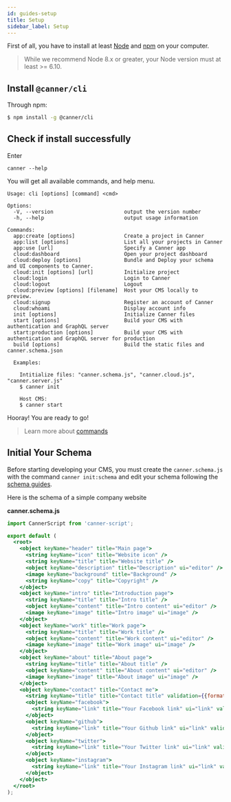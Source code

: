 ```yaml
---
id: guides-setup
title: Setup
sidebar_label: Setup
---
```



First of all, you have to install at least [Node](https://nodejs.org/en/download/) and [npm](http://npmjs.com/) on your computer.

> While we recommend Node 8.x or greater, your Node version must at least >= 6.10.

## Install `@canner/cli`

Through npm:

```sh
$ npm install -g @canner/cli
```

## Check if install successfully

Enter 

```
canner --help
```

You will get all available commands, and help menu.

```shell
Usage: cli [options] [command] <cmd>

Options:
  -V, --version                       output the version number
  -h, --help                          output usage information

Commands:
  app:create [options]                Create a project in Canner
  app:list [options]                  List all your projects in Canner
  app:use [url]                       Specify a Canner app
  cloud:dashboard                     Open your project dashboard
  cloud:deploy [options]              Bundle and Deploy your schema and UI components to Canner.
  cloud:init [options] [url]          Initialize project
  cloud:login                         Login to Canner
  cloud:logout                        Logout
  cloud:preview [options] [filename]  Host your CMS locally to preview.
  cloud:signup                        Register an account of Canner
  cloud:whoami                        Display account info
  init [options]                      Initialize Canner files
  start [options]                     Build your CMS with authentication and GraphQL server
  start:production [options]          Build your CMS with authentication and GraphQL server for production
  build [options]                     Build the static files and canner.schema.json

  Examples:

    Intitialize files: "canner.schema.js", "canner.cloud.js", "canner.server.js"
    $ canner init

    Host CMS:
    $ canner start
```

Hooray! You are ready to go!

> Learn more about [commands](cli-overview.md)

## Initial Your Schema

Before starting developing your CMS, you must create the `canner.schema.js` with the command `canner init:schema` and edit your schema following the [schema guides](schema-overview).

Here is the schema of a simple company website

**canner.schema.js**
```jsx
import CannerScript from 'canner-script';

export default (
  <root>
    <object keyName="header" title="Main page">
      <string keyName="icon" title="Website icon" />
      <string keyName="title" title="Website title" />
      <object keyName="description" title="Description" ui="editor" />
      <image keyName="background" title="Background" />
      <string keyName="copy" title="Copyright" />
    </object>
    <object keyName="intro" title="Introduction page">
      <string keyName="title" title="Intro title" />
      <object keyName="content" title="Intro content" ui="editor" />
      <image keyName="image" title="Intro image" ui="image" />
    </object>
    <object keyName="work" title="Work page">
      <string keyName="title" title="Work title" />
      <object keyName="content" title="Work content" ui="editor" />
      <image keyName="image" title="Work image" ui="image" />
    </object>
    <object keyName="about" title="About page">
      <string keyName="title" title="About title" />
      <object keyName="content" title="About content" ui="editor" />
      <image keyName="image" title="About image" ui="image" />
    </object>
    <object keyName="contact" title="Contact me">
      <string keyName="title" title="Contact title" validation={{format: 'url'}} />
      <object keyName="facebook">
        <string keyName="link" title="Your Facebook link" ui="link" validation={{format: 'url'}} />
      </object>
      <object keyName="github">
        <string keyName="link" title="Your Github link" ui="link" validation={{format: 'url'}} />
      </object>
      <object keyName="twitter">
        <string keyName="link" title="Your Twitter link" ui="link" validation={{format: 'url'}} />
      </object>
      <object keyName="instagram">
        <string keyName="link" title="Your Instagram link" ui="link" validation={{format: 'url'}} />
      </object>
    </object>
  </root>
);
```
